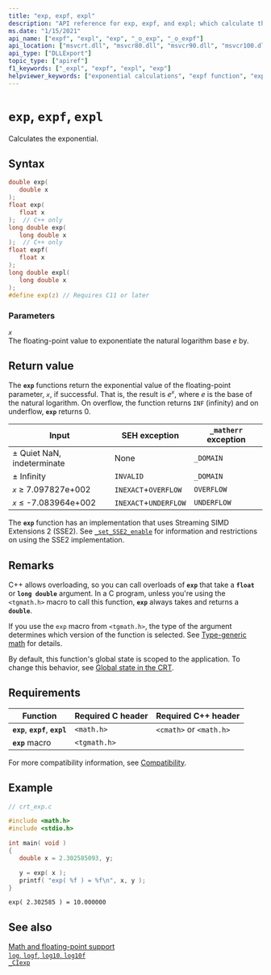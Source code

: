 ```yaml
---
title: "exp, expf, expl"
description: "API reference for exp, expf, and expl; which calculate the exponential."
ms.date: "1/15/2021"
api_name: ["expf", "expl", "exp", "_o_exp", "_o_expf"]
api_location: ["msvcrt.dll", "msvcr80.dll", "msvcr90.dll", "msvcr100.dll", "msvcr100_clr0400.dll", "msvcr110.dll", "msvcr110_clr0400.dll", "msvcr120.dll", "msvcr120_clr0400.dll", "ucrtbase.dll", "api-ms-win-crt-math-l1-1-0.dll"]
api_type: ["DLLExport"]
topic_type: ["apiref"]
f1_keywords: ["_expl", "expf", "expl", "exp"]
helpviewer_keywords: ["exponential calculations", "expf function", "expl function", "calculating exponentials", "exp function"]
---
```

# `exp`, `expf`, `expl`

Calculates the exponential.

## Syntax

```C
double exp(
   double x
);
float exp(
   float x
);  // C++ only
long double exp(
   long double x
);  // C++ only
float expf(
   float x
);
long double expl(
   long double x
);
#define exp(z) // Requires C11 or later
```

### Parameters

*`x`*\
The floating-point value to exponentiate the natural logarithm base *e* by.

## Return value

The **`exp`** functions return the exponential value of the floating-point parameter, *`x`*, if successful. That is, the result is *e*<sup>*`x`*</sup>, where *e* is the base of the natural logarithm. On overflow, the function returns `INF` (infinity) and on underflow, **`exp`** returns 0.

| Input | SEH exception | `_matherr` exception |
|---|---|---|
| ± Quiet NaN, indeterminate | None | `_DOMAIN` |
| ± Infinity | `INVALID` | `_DOMAIN` |
| *`x`* ≥ 7.097827e+002 | `INEXACT`+`OVERFLOW` | `OVERFLOW` |
| *`x`* ≤ -7.083964e+002 | `INEXACT`+`UNDERFLOW` | `UNDERFLOW` |

The **`exp`** function has an implementation that uses Streaming SIMD Extensions 2 (SSE2). See [`_set_SSE2_enable`](set-sse2-enable.md) for information and restrictions on using the SSE2 implementation.

## Remarks

C++ allows overloading, so you can call overloads of **`exp`** that take a **`float`** or **`long double`** argument. In a C program, unless you're using the `<tgmath.h>` macro to call this function, **`exp`** always takes and returns a **`double`**.

If you use the `exp` macro from `<tgmath.h>`, the type of the argument determines which version of the function is selected. See [Type-generic math](../tgmath.md) for details.

By default, this function's global state is scoped to the application. To change this behavior, see [Global state in the CRT](../global-state.md).

## Requirements

| Function | Required C header | Required C++ header |
|---|---|---|
| **`exp`**, **`expf`**, **`expl`** | `<math.h>` | `<cmath>` or `<math.h>` |
| **`exp`** macro | `<tgmath.h>` |  |

For more compatibility information, see [Compatibility](../compatibility.md).

## Example

```C
// crt_exp.c

#include <math.h>
#include <stdio.h>

int main( void )
{
   double x = 2.302585093, y;

   y = exp( x );
   printf( "exp( %f ) = %f\n", x, y );
}
```

```Output
exp( 2.302585 ) = 10.000000
```

## See also

[Math and floating-point support](../floating-point-support.md)\
[`log`, `logf`, `log10`, `log10f`](log-logf-log10-log10f.md)\
[`_CIexp`](../ciexp.md)
